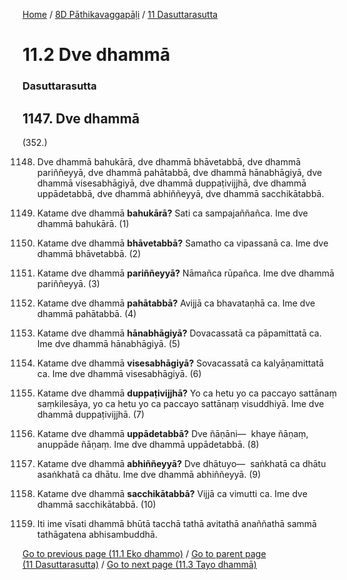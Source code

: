 
[Home](/) / [8D Pāthikavaggapāḷi](../../8D.md) / [11 Dasuttarasutta](../11.md)

# 11.2 Dve dhammā

### Dasuttarasutta

## 1147. Dve dhammā

(352.)

1148. Dve dhammā bahukārā, dve dhammā bhāvetabbā, dve dhammā pariññeyyā, dve dhammā pahātabbā, dve dhammā hānabhāgiyā, dve dhammā visesabhāgiyā, dve dhammā duppaṭivijjhā, dve dhammā uppādetabbā, dve dhammā abhiññeyyā, dve dhammā sacchikātabbā.

1149. Katame dve dhammā **bahukārā?** Sati ca sampajaññañca. Ime dve dhammā bahukārā. (1)

1150. Katame dve dhammā **bhāvetabbā?** Samatho ca vipassanā ca. Ime dve dhammā bhāvetabbā. (2)

1151. Katame dve dhammā **pariññeyyā?** Nāmañca rūpañca. Ime dve dhammā pariññeyyā. (3)

1152. Katame dve dhammā **pahātabbā?** Avijjā ca bhavataṇhā ca. Ime dve dhammā pahātabbā. (4)

1153. Katame dve dhammā **hānabhāgiyā?** Dovacassatā ca pāpamittatā ca. Ime dve dhammā hānabhāgiyā. (5)

1154. Katame dve dhammā **visesabhāgiyā?** Sovacassatā ca kalyāṇamittatā ca. Ime dve dhammā visesabhāgiyā. (6)

1155. Katame dve dhammā **duppaṭivijjhā?** Yo ca hetu yo ca paccayo sattānaṃ saṃkilesāya, yo ca hetu yo ca paccayo sattānaṃ visuddhiyā. Ime dve dhammā duppaṭivijjhā. (7)

1156. Katame dve dhammā **uppādetabbā?** Dve ñāṇāni—  khaye ñāṇaṃ, anuppāde ñāṇaṃ. Ime dve dhammā uppādetabbā. (8)

1157. Katame dve dhammā **abhiññeyyā?** Dve dhātuyo—  saṅkhatā ca dhātu asaṅkhatā ca dhātu. Ime dve dhammā abhiññeyyā. (9)

1158. Katame dve dhammā **sacchikātabbā?** Vijjā ca vimutti ca. Ime dve dhammā sacchikātabbā. (10)

1159. Iti ime vīsati dhammā bhūtā tacchā tathā avitathā anaññathā sammā tathāgatena abhisambuddhā.

[Go to previous page (11.1 Eko dhammo)](11.1.md) / [Go to parent page (11 Dasuttarasutta)](../11.md) / [Go to next page (11.3 Tayo dhammā)](11.3.md)


